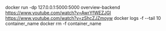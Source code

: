 docker run -dp 127.0.0.1:5000:5000 overview-backend
https://www.youtube.com/watch?v=AwrYfWEZJGI
https://www.youtube.com/watch?v=zShcZJZmoyw
docker logs -f --tail 10 container_name
docker rm -f container_name
